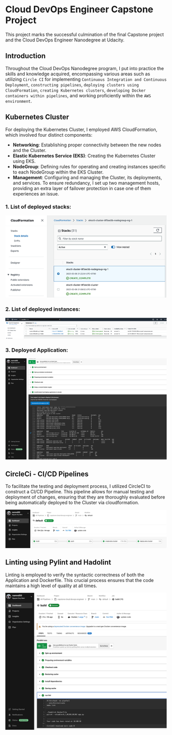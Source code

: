 # Cloud DevOps Engineer Capstone Project

This project marks the successful culmination of the final Capstone project and the Cloud DevOps Engineer Nanodegree at Udacity.

## Introduction

Throughout the Cloud DevOps Nanodegree program, I put into practice the skills and knowledge acquired, encompassing various areas such as utilizing `Circle CI` for implementing `Continuous Integration and Continuous Deployment`, `constructing pipelines`, `deploying clusters using CloudFormation`, `creating Kubernetes clusters`, `developing Docker containers within pipelines`, and working proficiently within the `AWS environment`.

## Kubernetes Cluster

For deploying the Kubernetes Cluster, I employed AWS CloudFormation, which involved four distinct components:

- **Networking**: Establishing proper connectivity between the new nodes and the Cluster.
- **Elastic Kubernetes Service (EKS)**: Creating the Kubernetes Cluster using EKS.
- **NodeGroup**: Defining rules for operating and creating instances specific to each NodeGroup within the EKS Cluster.
- **Management**: Configuring and managing the Cluster, its deployments, and services. To ensure redundancy, I set up two management hosts, providing an extra layer of failover protection in case one of them experiences an issue.

### 1. List of deployed stacks:
![CloudFormation](./screenshots/cloud4mation.png)

### 2. List of deployed instances:
![Node Group's Instances](./screenshots/ec2.png)

### 3. Deployed Application:
![Deployments](./screenshots/k8s.png)

## CircleCi - CI/CD Pipelines

To facilitate the testing and deployment process, I utilized CircleCI to construct a CI/CD Pipeline. This pipeline allows for manual testing and deployment of changes, ensuring that they are thoroughly evaluated before being automatically deployed to the Cluster via cloudformation.

![CircleCI Pipeline](./screenshots/circleci_pipeline.png)

## Linting using Pylint and Hadolint

Linting is employed to verify the syntactic correctness of both the Application and Dockerfile. This crucial process ensures that the code maintains a high level of quality at all times.

![Linting step successfully](./screenshots/lint.png)
